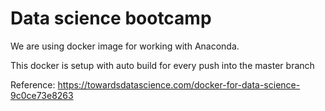 # Data science bootcamp

We are using docker image for working with Anaconda.

This docker is setup with auto build for every push into the master branch

Reference: https://towardsdatascience.com/docker-for-data-science-9c0ce73e8263
